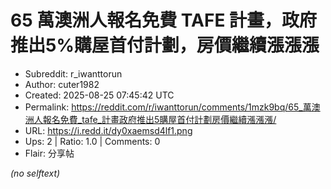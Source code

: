 # 65 萬澳洲人報名免費 TAFE 計畫，政府推出5%購屋首付計劃，房價繼續漲漲漲

- Subreddit: r_iwanttorun
- Author: cuter1982
- Created: 2025-08-25 07:45:42 UTC
- Permalink: https://reddit.com/r/iwanttorun/comments/1mzk9bq/65_萬澳洲人報名免費_tafe_計畫政府推出5購屋首付計劃房價繼續漲漲漲/
- URL: https://i.redd.it/dy0xaemsd4lf1.png
- Ups: 2 | Ratio: 1.0 | Comments: 0
- Flair: 分享帖

_(no selftext)_
